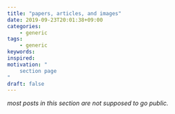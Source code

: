 ```yaml
---
title: "papers, articles, and images"
date: 2019-09-23T20:01:38+09:00
categories:
    - generic
tags:
    - generic
keywords:
inspired:
motivation: "
    section page
"
draft: false
---
```


<em class="emkorean">most posts in this section are not supposed to go public.</em>
